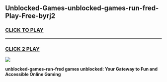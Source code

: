 
## Unblocked-Games-unblocked-games-run-fred-Play-Free-byrj2
<h3>
<a href="https://premium76.site?title=unblocked-games-run-fred&ref=23A">CLICK TO PLAY</a></h3>
<hr>

<h3>
<a href="https://premium76.site?title=unblocked-games-run-fred&ref=23A">CLICK 2 PLAY</a>
  
</h3>

<a href="https://premium76.site?title=unblocked-games-run-fred&ref=23A"><img src="https://clearcache.store/games.png"></a>


**unblocked-games-run-fred games unblocked: Your Gateway to Fun and Accessible Online Gaming**
